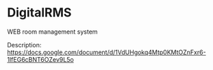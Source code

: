 # DigitalRMS
WEB room management system

Description: https://docs.google.com/document/d/1VdUHgokq4Mtp0KMtOZnFxr6-1lfEG6cBNT6OZev9L5o
